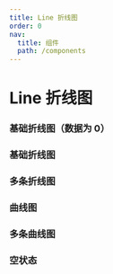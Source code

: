 ```yaml
---
title: Line 折线图
order: 0
nav:
  title: 组件
  path: /components
---
```


# Line 折线图

### 基础折线图（数据为 0）

<code src="./demos/zero.tsx"></code>

### 基础折线图

<code src="./demos/basic.tsx"></code>

### 多条折线图

<code src="./demos/multiple.tsx"></code>

### 曲线图

<code src="./demos/smooth.tsx"></code>

### 多条曲线图

<code src="./demos/multipleSmooth.tsx"></code>

<!-- ### 带均线折线图

<code src="./demos/middleLine.tsx"></code> -->

### 空状态

<code src="./demos/empty.tsx"></code>
